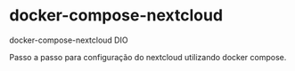 # docker-compose-nextcloud
docker-compose-nextcloud DIO

Passo a passo para configuração do nextcloud utilizando docker compose.
